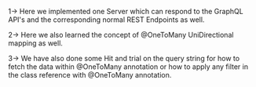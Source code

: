 1-> Here we implemented one Server which can respond to the GraphQL API's and the corresponding
normal REST Endpoints as well.

2-> Here we also learned the concept of @OneToMany UniDirectional mapping as well.

3-> We have also done some Hit and trial on the query string for how to fetch the data
within @OneToMany annotation or how to apply any filter in the class reference with
@OneToMany annotation.